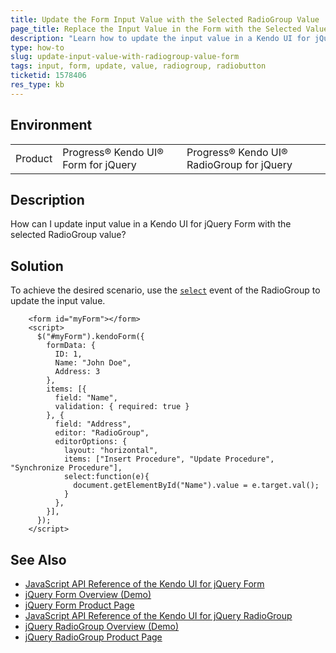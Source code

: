 ```yaml
---
title: Update the Form Input Value with the Selected RadioGroup Value
page_title: Replace the Input Value in the Form with the Selected Value from the RadioGroup - jQuery Form
description: "Learn how to update the input value in a Kendo UI for jQuery Form with the selected value from the RadioGroup."
type: how-to
slug: update-input-value-with-radiogroup-value-form
tags: input, form, update, value, radiogroup, radiobutton
ticketid: 1578406
res_type: kb
---
```


## Environment

<table>
	<tbody>
		<tr>
			<td>Product</td>    
			<td>Progress® Kendo UI® Form for jQuery</td>
			<td>Progress® Kendo UI® RadioGroup for jQuery</td>
		</tr>
	</tbody>
</table>


## Description

How can I update input value in a Kendo UI for jQuery Form with the selected RadioGroup value?

## Solution

To achieve the desired scenario, use the [`select`](/api/javascript/ui/radiogroup/events/select) event of the RadioGroup to update the input value.

```dojo
    <form id="myForm"></form>
    <script>
      $("#myForm").kendoForm({
        formData: {
          ID: 1,
          Name: "John Doe",
          Address: 3
        },
        items: [{
          field: "Name",
          validation: { required: true }
        }, {
          field: "Address",
          editor: "RadioGroup",
          editorOptions: {
            layout: "horizontal",
            items: ["Insert Procedure", "Update Procedure", "Synchronize Procedure"],
            select:function(e){
              document.getElementById("Name").value = e.target.val();
            }
          },
        }],
      });
    </script>
```

## See Also

* [JavaScript API Reference of the Kendo UI for jQuery Form](/api/javascript/ui/form)
* [jQuery Form Overview (Demo)](https://demos.telerik.com/kendo-ui/form/index)
* [jQuery Form Product Page](https://www.telerik.com/kendo-jquery-ui/form)
* [JavaScript API Reference of the Kendo UI for jQuery RadioGroup](/api/javascript/ui/radiogroup)
* [jQuery RadioGroup Overview (Demo)](https://demos.telerik.com/kendo-ui/radiogroup/index)
* [jQuery RadioGroup Product Page](https://www.telerik.com/kendo-jquery-ui/radiogroup)
